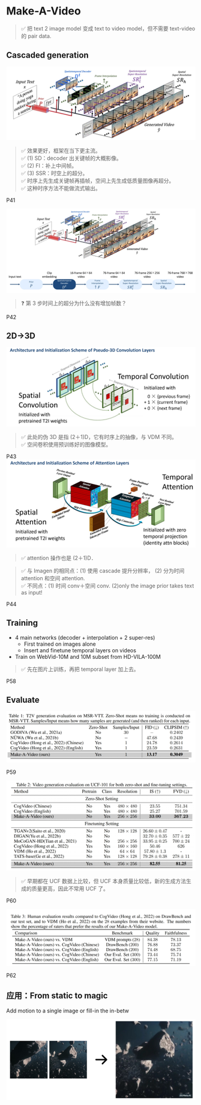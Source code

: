 # Make-A-Video

> &#x2705; 把 text 2 image model 变成 text to video model，但不需要 text-video 的 pair data.    

## Cascaded generation

![](./assets/08-40.png) 

> &#x2705; 效果更好，框架在当下更主流。   
> &#x2705; (1) SD：decoder 出关键帧的大概影像。  
> &#x2705; (2) FI：补上中间帧。   
> &#x2705; (3) SSR：时空上的超分。   
> &#x2705; 时序上先生成关键帧再插帧，空间上先生成低质量图像再超分。   
> &#x2705; 这种时序方法不能做流式输出。   

P41   

![](./assets/08-41.png)    

> &#x2753; 第 3 步时间上的超分为什么没有增加帧数？   

P42  

## 2D->3D

![](./assets/08-42.png)  

> &#x2705; 此处的伪 3D 是指 (2＋1)D，它有时序上的抽像，与 VDM 不同。   
> &#x2705; 空间卷积使用预训练好的图像模型。   

P43   
![](./assets/08-43.png)

> &#x2705; attention 操作也是 (2＋1)D．     

> &#x2705; 与 Imagen 的相同点：(1) 使用 cascade 提升分辨率， (2) 分为时间 attention 和空间 attention.    
> &#x2705; 不同点：(1) 时间 conv＋空间 conv. (2)only the image prior takes text as input!   

P44  

## **Training**
 - 4 main networks (decoder + interpolation + 2 super-res)   
    - First trained on images alone    
    - Insert and finetune temporal layers on videos   
 - Train on WebVid-10M and 10M subset from HD-VILA-100M   


> &#x2705; 先在图片上训练，再把 temporal layer 加上去。    

P58  
## Evaluate

![](./assets/08-58.png) 

P59  

![](./assets/08-59.png)   

> &#x2705; 早期都在 UCF 数据上比较，但 UCF 本身质量比较低，新的生成方法生成的质量更高，因此不常用 UCF 了。  

P60  

![](./assets/08-60.png) 

P62   

## 应用：**From static to magic**   

Add motion to a single image or fill-in the in-betw    

![](./assets/08-62.png) 
